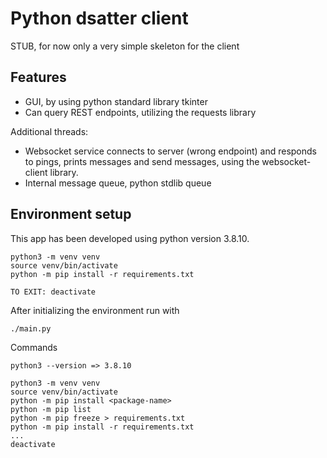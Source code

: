 # Python dsatter client
STUB, for now only a very simple skeleton for the client

## Features
- GUI, by using python standard library tkinter
- Can query REST endpoints, utilizing the requests library

Additional threads:
- Websocket service connects to server (wrong endpoint) and responds to pings, prints messages and send messages, using the websocket-client library.
- Internal message queue, python stdlib queue

## Environment setup
This app has been developed using python version 3.8.10.
```
python3 -m venv venv
source venv/bin/activate
python -m pip install -r requirements.txt

TO EXIT: deactivate
```
After initializing the environment run with
```
./main.py
```

Commands
```
python3 --version => 3.8.10

python3 -m venv venv
source venv/bin/activate
python -m pip install <package-name>
python -m pip list
python -m pip freeze > requirements.txt
python -m pip install -r requirements.txt
...
deactivate
```
